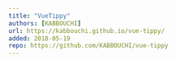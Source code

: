 ```yaml
---
title: "VueTippy"
authors: [KABBOUCHI]
url: https://kabbouchi.github.io/vue-tippy/
added: 2018-05-19
repo: https://github.com/KABBOUCHI/vue-tippy
---
```

